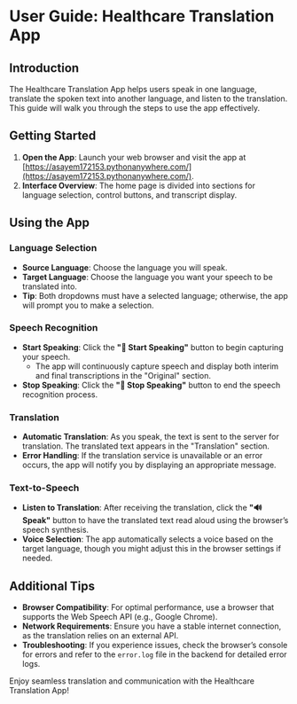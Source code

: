 # User Guide: Healthcare Translation App

## Introduction
The Healthcare Translation App helps users speak in one language, translate the spoken text into another language, and listen to the translation. This guide will walk you through the steps to use the app effectively.

## Getting Started
1. **Open the App**: Launch your web browser and visit the app at [https://asayem172153.pythonanywhere.com/](https://asayem172153.pythonanywhere.com/).
2. **Interface Overview**: The home page is divided into sections for language selection, control buttons, and transcript display.

## Using the App

### Language Selection
- **Source Language**: Choose the language you will speak.
- **Target Language**: Choose the language you want your speech to be translated into.
- **Tip**: Both dropdowns must have a selected language; otherwise, the app will prompt you to make a selection.

### Speech Recognition
- **Start Speaking**: Click the **"🎤 Start Speaking"** button to begin capturing your speech.
  - The app will continuously capture speech and display both interim and final transcriptions in the "Original" section.
- **Stop Speaking**: Click the **"🛑 Stop Speaking"** button to end the speech recognition process.

### Translation
- **Automatic Translation**: As you speak, the text is sent to the server for translation. The translated text appears in the "Translation" section.
- **Error Handling**: If the translation service is unavailable or an error occurs, the app will notify you by displaying an appropriate message.

### Text-to-Speech
- **Listen to Translation**: After receiving the translation, click the **"🔊 Speak"** button to have the translated text read aloud using the browser’s speech synthesis.
- **Voice Selection**: The app automatically selects a voice based on the target language, though you might adjust this in the browser settings if needed.

## Additional Tips
- **Browser Compatibility**: For optimal performance, use a browser that supports the Web Speech API (e.g., Google Chrome).
- **Network Requirements**: Ensure you have a stable internet connection, as the translation relies on an external API.
- **Troubleshooting**: If you experience issues, check the browser’s console for errors and refer to the `error.log` file in the backend for detailed error logs.

Enjoy seamless translation and communication with the Healthcare Translation App!
